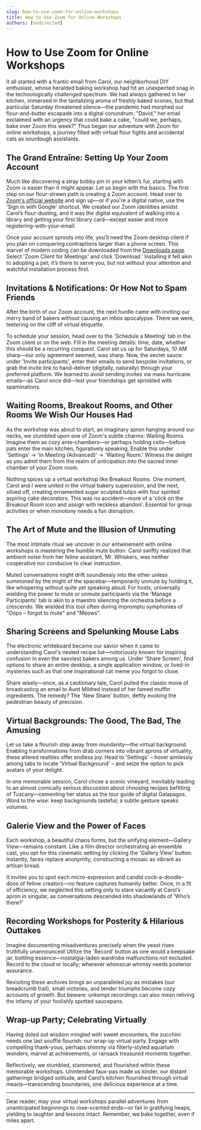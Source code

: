 ```yaml
---
slug: how-to-use-zoom-for-online-workshops
title: How to Use Zoom for Online Workshops
authors: [undirected]
---
```



# How to Use Zoom for Online Workshops

It all started with a frantic email from Carol, our neighborhood DIY enthusiast, whose heralded baking workshop had hit an unexpected snag in the technologically challenged spectrum. We had always gathered in her kitchen, immersed in the tantalizing aroma of freshly baked scones, but that particular Saturday threatened silence—the pandemic had morphed our flour-and-butter escapade into a digital conundrum. "David," her email exclaimed with an urgency that could bake a cake, "could we, perhaps, bake over Zoom this week?" Thus began our adventure with Zoom for online workshops, a journey filled with virtual flour fights and accidental cats as sourdough assistants.

## The Grand Entraîne: Setting Up Your Zoom Account

Much like discovering a stray bobby pin in your kitten’s fur, starting with Zoom is easier than it might appear. Let us begin with the basics. The first step on our flour-strewn path is creating a Zoom account. Head over to [Zoom's official website](https://zoom.us/signup) and sign up—or if you're a digital native, use the 'Sign in with Google' shortcut. We created our Zoom identities amidst Carol’s flour-dusting, and it was the digital equivalent of walking into a library and getting your first library card—except easier and more registering-with-your-email.

Once your account sprouts into life, you’ll need the Zoom desktop client if you plan on conquering contraptions larger than a phone screen. This marvel of modern coding can be downloaded from the [Downloads page](https://zoom.us/download). Select 'Zoom Client for Meetings' and click 'Download.’ Installing it felt akin to adopting a pet; it’s there to serve you, but not without your attention and watchful installation process first. 

## Invitations & Notifications: Or How Not to Spam Friends

After the birth of our Zoom account, the next hurdle came with inviting our merry band of bakers without causing an inbox apocalypse. There we were, teetering on the cliff of virtual etiquette.

To schedule your session, head over to the 'Schedule a Meeting' tab in the Zoom client or on the web. Fill in the meeting details: time, date, whether this should be a recurring conquest. Carol set us up for Saturdays, 10 AM sharp—our only agreement seemed, was sharp. Now, the secret sauce: under 'Invite participants', enter their emails to send bespoke invitations, or grab the invite link to hand-deliver (digitally, naturally) through your preferred platform. We learned to avoid sending invites via mass hurricane emails—as Carol once did—lest your friendships get sprinkled with spaminations.

## Waiting Rooms, Breakout Rooms, and Other Rooms We Wish Our Houses Had

As the workshop was about to start, an imaginary apron hanging around our necks, we stumbled upon one of Zoom's subtle charms: Waiting Rooms. Imagine them as cozy ante-chambers—or perhaps holding cells—before pals enter the main kitchen, figuratively speaking. Enable this under 'Settings' → 'In Meeting (Advanced)' → 'Waiting Room.' Witness the delight as you admit them from the realm of anticipation into the sacred inner chamber of your Zoom room.

Nothing spices up a virtual workshop like Breakout Rooms. One moment, Carol and I were united in the virtual bakery supervision, and the next, siloed off, creating ornamented sugar sculpted tulips with four spirited aspiring cake decorators. This was no accident—more of a 'click on the Breakout Room icon and assign with reckless abandon'. Essential for group activities or when monotony needs a fun disruption.

## The Art of Mute and the Illusion of Unmuting

The most intimate ritual we uncover in our entwinement with online workshops is mastering the humble mute button. Carol swiftly realized that ambient noise from her feline assistant, Mr. Whiskers, was neither cooperative nor conducive to clear instruction.

Muted conversations might drift soundlessly into the ether unless summoned by the might of the spacebar—temporarily unmute by holding it, like whispering without quite yet speaking aloud. For hosts, universally wielding the power to mute or unmute participants via the 'Manage Participants' tab is akin to a maestro silencing the orchestra before a crescendo. We wielded this tool often during impromptu symphonies of "Oops – forgot to mute" and "Meows".

## Sharing Screens and Spelunking Mouse Labs

The electronic whiteboard became our savior when it came to understanding Carol's nested recipe list—notoriously known for inspiring confusion in even the savviest bakers among us. Under 'Share Screen', find options to share an entire desktop, a single application window, or lived-in mysteries such as that one inspirational cat meme you forgot to close. 

Share wisely—once, as a cautionary tale, Carol pulled the classic move of broadcasting an email to Aunt Mildred instead of her famed muffin ingredients. The remedy? The 'New Share' button, deftly evoking the pedestrian beauty of precision.

## Virtual Backgrounds: The Good, The Bad, The Amusing

Let us take a flourish step away from mundanity—the virtual background. Enabling transformations from drab corners into vibrant aprons of virtuality, these altered realities offer endless joy. Head to 'Settings' – hover aimlessly among tabs to locate 'Virtual Background' – and seize the option to pick avatars of your delight.

In one memorable session, Carol chose a scenic vineyard, inevitably leading to an almost comically serious discussion about choosing recipes befitting of Tuscany—cementing her status as the tour guide of digital Galapagos. Word to the wise: keep backgrounds tasteful; a subtle gesture speaks volumes.

## Galerie View and the Power of Faces

Each workshop, a beautiful chaos forms, but the unifying element—Gallery View—remains constant. Like a film director orchestrating an ensemble cast, you opt for this cinematic setting by clicking the 'Gallery View' button. Instantly, faces replace anonymity, constructing a mosaic as vibrant as artisan bread.  

It invites you to spot each micro-expression and candid cock-a-doodle-doos of fellow creators—no feature captures humanity better. Once, in a fit of efficiency, we neglected this setting only to stare vacantly at Carol’s apron in singular, as conversations descended into shadowlands of ‘Who’s there?’

## Recording Workshops for Posterity & Hilarious Outtakes

Imagine documenting misadventures precisely when the yeast rises truthfully unannounced! Utilize the 'Record' button as one would a keepsake jar, bottling essence—nostalgia-laden wardrobe malfunctions not excluded. Record to the cloud or locally; wherever whimsical whimsy needs posterior assurance. 

Revisiting these archives brings an unparalleled joy as mistakes (our breadcrumb trail), small victories, and tender triumphs become cozy accounts of growth. But beware: unkempt recordings can also mean reliving the infamy of your foolishly spotted saucepans.

## Wrap-up Party; Celebrating Virtually

Having doled out wisdom mingled with sweet encounters, the zucchini needs one last soufflé flourish: our wrap-up virtual party. Engage with compelling thank-yous, perhaps shimmy via filterly-styled aquarium wonders, marvel at achievements, or ransack treasured moments together. 

Reflectively, we stumbled, stammered, and flourished within these memorable workshops. Unintended faux-pas made us kinder, our distant gatherings bridged solitude, and Carol’s kitchen flourished through virtual means—transcending boundaries, one delicious experience at a time.

---

Dear reader, may your virtual workshops parallel adventures from unanticipated beginnings to rose-scented ends—or fail in gratifying heaps, yielding to laughter and lessons intact. Remember, we bake together, even if miles apart. 